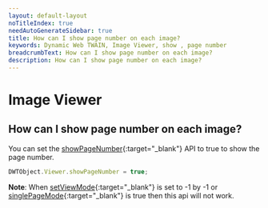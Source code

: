 ```yaml
---
layout: default-layout
noTitleIndex: true
needAutoGenerateSidebar: true
title: How can I show page number on each image?
keywords: Dynamic Web TWAIN, Image Viewer, show , page number
breadcrumbText: How can I show page number on each image?
description: How can I show page number on each image?
---
```


# Image Viewer

## How can I show page number on each image?

You can set the [showPageNumber](/_articles/info/api/WebTwain_Viewer.md#showpagenumber){:target="_blank"} API to true to show the page number. 

```javascript
DWTObject.Viewer.showPageNumber = true;
```

**Note**: When [setViewMode](/_articles/info/api/WebTwain_Viewer.md#setviewmode){:target="_blank"} is set to -1 by -1 or [singlePageMode](/_articles/info/api/WebTwain_Viewer.md#singlepagemode){:target="_blank"} is true then this api will not work.
